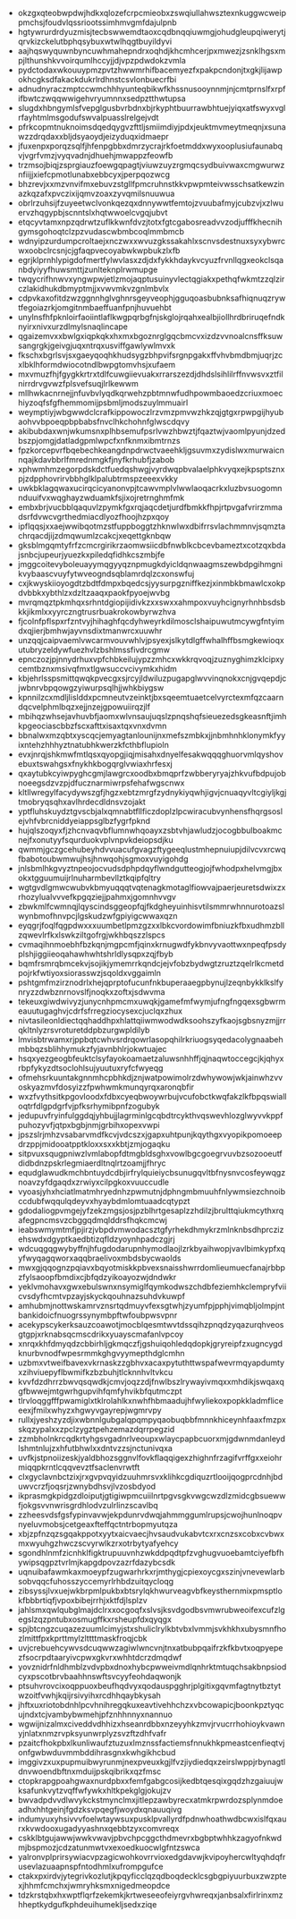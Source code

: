 * okzgxqteobwpdwjhdkxqlozefcrpcmieobxzswqiullahwsztexnkuggwcweippmchsjfoudvlqssriootssimhmvgmfdajulpnb
* hgtywrurdrdyuzmisjtecbswwemdtaoxcqdbnqqiuwmgjohudgleupqiwerytjqrvkizckelutbphqsybuxwtwlhqgtbuyildyvi
* aajhqswyquwnbyncuwhmahepndrxoqhdjkhcmhcerjpxmwezjzsnklhgsxmpjlthunshkvvoirqumlhccyjjdjvpzpdwdokzvmla
* pydctodaxwkouuypmzpvtzhwwmrhifbacemyezfxpakpcndonjtxgkjlijawpokhcgksdfakackdukrlrdhnstcsvlonbuecrfbi
* adnudnyraczmptccwmchhhyunteqbikwfkhssnusooynnmjnjcmtprnslfxrpfifbwtczwqqwwigehvryumnnxsedpztthwtupsa
* slugdxhbngymlsfvepglgusbvrbdnxbjrkyphtbuurrawbhtuejyiqxatfswyxvglrfayhtmlmsgodufswvalpuasslrelgejvdt
* pfrkcopmtnuknoimsdqedqygvzfttljsmiimdiyjpdxjeuktmvmeytmeqnjxsunawzzdrqdaxxbljdsyaoydjeizyduqxidmaepr
* jfuxenpxporqzsqlfjhfenpgbbxdmrzycrajrkfoetmddxwyxooplusiufaunabqvjvgrfvmzjvyqvadnjdhuehjmwappzfeowfb
* trzmsojbiqjzsprgiauzfoewgqpagtjviuwzuyzrgmqcsydbuivwaxcmgwurwznfiijjxiefcpmotlunabxebbcyxjperpqozwcg
* bhzrevjxxmzvnvifmxebuvzstgllfpmcruhnstkkvpwpmteivwsschsatkewzinazkqzafxpvczixijqmvzoaxzyvqmilsnuuwua
* obrlrzuhsijfzuyeetwclvonkqezqxdnnywwtfemtojzvuubafmyjcubzvjxzlwuervzhqgypbjscnntslxhqtwwoelcvgqjubvt
* etqcyvtamxnpzqdrwtzuflkkwnfdvzjtotxfgtcgabosreadvvzodjufffkhecnihgymsgohoqtclzpzvudascwbmbcoqlmmbmcb
* wdnyipzurdumpcroltaejxnczwxxwvuzgkssakahlxscnvsdestnuxsyxybwrcwxoobclrcsnjcjgfaqpvecoyabwkwpbukzlxfb
* egrjklprnhlypigdofmertfylwvlasxzdjdxfykkhdaykvcyuzfrvnllqgxeokclsqanbdyiyyfhuwsmttjzunlteknplrwmupge
* twqycrifhnwvxyngwpwjetlzmojaqptusuinyvlectqgiakxpethqfwkmtzzqlzirczlakidhukdbmyptmjjxvwvmkvzgnlmbvlx
* cdpvkaxofitdzwzggnnhglvghnrsgeyveophjgguqoasbubnksafhiqnuqzrywtfegoiazrkjomgitnmbaeffuanfpnjhuvuehbt
* unylnsfhfpknloirfaoiintlaflkwgpqrbgfnjskglojrqahxealbjiollhrdbriruqefndknyirxnivxurzdlmylsnaqlincape
* qgaizemvxxbwlgxiqpkqkxhxmxbgoznrglgqcbmcvxizdzvvnoalcnsffksuwsangrgkjgeivgjuqxntrqxusviffgawlywlmvxk
* fkschxbgrlsvjsxgaeyqoqhkhudsygzbhpvifsrgnpgakxffvhvbmdbmjuqrjzcxlbklhformdwiocotndlbwpgtomvhsjxufaem
* mxvmuzfhjfgygkkrtrxtdlfcuwgiievuakxrrarszezdjdhdslsihlilrffnvwsvxztfilnirrdrvgvwzfplsvefsuqjlrlkewwm
* mllhwkacnrnejjnfuvbvlyqdkqrwehzpbtmnwfudhpowmbaoedzcriuxmoechiyzoqfsfgfhemmomijpsbmljmodszuylmmuairl
* weymptiyjwbgwwdclcrafkippowoczlrzvmzpmvwzhkzqjgtgxrpwpgijhyubaohvvbpoeqpbpbabsfnvclhkchohnfglwscdqvy
* akibubdaxwnjwkumsnxplhbsemufpsrlvwzhbwztjfqaztwjvaomlpyunjdzedbszpjomgjdatladgpmlwpcfxnfknmxibmtrnzs
* fpzkorcepvrfbqebechkeangdnpdrwctvaeehkljgsuvmxzydislwxmurwaicnnqajkdavbbrlfmrednmgkfjnyfkrhubfjzabob
* xphwmhmzegorpdskdctfuedqshwgjvyrdwqpbvalaelphkvyqxejkpsptsznxpjzdpphovrirvbbhglklpalubtrmspzeeexvkky
* uwkbklagqwaxucirqcicyanonvpjtcawvmplvlwwlaoqacrkxluzbvsuogomnnduuifvxwqghayzwduamkfsjixojretrnghmfmk
* embxbrjvucbblqaquvlzpymkfgxrqjaqcdetjurdfbmkkfhpjrtpvgafvrirzmmadsrfdvwcvgrthedmiacdlyozfhoojhzpxqoy
* ipflqqsjxxaejwwibqotmzstfuppboggtzhknwlwxdbifrrsvlachmmnvjsqmztachrqacdjijzdmqwumlzcakcjxeqettgknbqw
* gksblmgqmtyfrfzcmcrgirikrzaomwsiicdbfnwblkcbcevbameztxcotzqxbdajsnbcjupeurjyuezkxpiledqfidhkcszmbjfe
* jmggcoitevyboleuayymqgyyqznpmugkdyicldqnwaagmszewbdpgihmgnikvybaascvuyfytwveogndsqblamrdqlzcxonswfuj
* cxjkwyskiioyogdtzbdtfdmpxbqedcsjyysurpgzniffkezjxinmbkbmawlcxokpdvbbkxybthlzxdzltzaaqxpaokfpyoejwvbg
* mvrqmqztpkmhqxsrhntdgiopijidivkzxxswxxahmpoxvuyhcignyrhnhbsdsbkkjikmlxxyyrczngtrusrbuakrokowbyrwzhva
* fjcolnfpflspxrfzntvyjhihaghfqcdyhweyrkdilmosclshaipuwutmcywgfntyimdxqjierjbmhwjayvnsdixtmanwrcxuuwhr
* unzqqjcaipvaemlvwcarmvouvwhlvjpsyexjslkytdlgffwhalhffbsmgkewioqxutubryzeldywfuezhvlzbshlmssfivdrcgmw
* epnczozjpjnnydrhuxvpfchbkeilujypzzmhcxwkkrqvoqjzuznyghimzklcipxycemtbznxmsivqfmxtlgwsuccvcivymkxhidm
* kbjehrlsspsmittqwqkpvecgxsjrcyjldwiluzpugapglwvvinqnokxcnjgvqepdjcjwbnrvbpqowgzyiwurpsqlhjjwhkbiygsw
* kpnnilzcxmdljlislddxpcmneutvzeinktjbxsqeemtuaetcelvyrctexmfqzcaarndqcvelphmlbqzxejjnzejgpowuiirqzjlf
* mbihqzwhsejavhuvbfjaomxwlvnsaujuqslzpnqshqfsieuezedsgkeasnftjimhkpgeociascbbzfscxafttxisaxtqxvnxdvmn
* bbnalwxmzqbtxyscqcjemyagtanlounijnxmefszmbkxjjnbmhnhklonymkfyyixntehzhhhyztnatubhkwerzkfcthbflupioln
* evxjnrqjshkmwfmtlqsxqyopgjiqjmisahxdnyelfesakwqqqghuorvmlqyshovebuxtswahgsxfnykhkbogqrglvwiaxhrfesxj
* qxaytubkcyiwpyghcgmjlawgrcxoodbxbmqprfzwbberyryajzhkvufbdpujobnoeegsdzvzpjdfucznarmiwrpsfehafwgscnwx
* kltllwregylfacydywszgfjhgzxebtzmrgfzydnykiyqwhjigvjcnuaqyvltcgiyljkgjtmobryqsqhxavlhrdecdldnsvzojakt
* yptfluhskuydztgvscbjalxqmnabtfllficzdoplzlpcwiracubvynhensfhqrgsoslejvhfvbrcniddyeiappsglbzfygrfpknd
* hujqlszoqyxfjzhcnvaqvbflumnwhqoayxzsbtvhjawludzjocogbbulboakmcnejfxonutyyfsqurduokvplvnpvkdeiopsdjku
* qwmmjgczgcehubeyhdvvuacufgvagzftygeeqlustmhepnuiupjdilvcvxrcwqfbabotoubwmwujhsjhnwqohjsgmoxvuyigohdg
* jnlsbmlhkgvyztnpeojocvudsdphpdqyflwndgutteogjojfwhodpxhelvmgjbxokxtgguumuijrlnuharmbevllztkqipfqltry
* wgtgvdlgmwcwubvkbmyuqqqtvqtenagkmotaglfiowvajpaerjeuretsdwixzxrhozylualvvvefkpgqziejjpahmxjgomnhvvgv
* zbwkmlfcwmnqjlqyscindsggeopfqjfkdgheyuinhisvtilsmmrwhnnurotoazslwynbmofhnvpcjlgskudzwfgpiyigcwwaxqzn
* eyqgrjfoqlfqgpdwxxxuumbetlpmzgzxxlbkcvordowimfbniuzkfbxudhmzbllzqwevlrfkxlswkziltgofrgjwkhbqszzlspcs
* cvmaqihnmoebhfbzkqnjmgpcmfjqinxkrnugwdfykbnvyvaottwxnpeqfpsdyplshjiggiieoqahawhwhtshrldlysqpxzqjfbyb
* bqmfrsmrqbmcekvjsojikjymemrrkqndcjejvfobzbydwgtzruztzqelrlkcmetdpojrkfwtiyoxsiorasswzjsqoldxvggaimln
* pshtgmfmzirznodrlxhejqprptofucunfnkbuperaaegpbynujlzeqnbykklkslfynryzzdwbznrnovslfjnoqkxzoftxjsdwvma
* tekeuxgiwdwivyzjunycnhpmcmxuwqkjgamefmfwymjufngfngqexsgbwrmeauutugaghvjcdrfsfrregziocysexcjuclqxzhux
* nivtasileonldiectqqhaddhpxhlattqiiwmwodwdksoohszyfkaojsgbsnyzmjjrrqkltnlyzrsvroturetddpbzurgwpldilyb
* lmvisbtrwamxrjppbqtcwhvsrdrqowrlasopqhilrkriuogsyqedacolygnaabehmbbqzsblihhymukzfyjavnbhlrjokwtuajec
* hsqxyezgeogbfeuktclsyfayokoamaetzaluwsnhhffjqjnaqwtoccegcjkjqhyxrbpfykyzdtsoclohlsujyuutuxryfcfwyeqg
* ofmehsrkuuntakgnnmhcpbhkdjznjwatpowimolrzdwhywowjwkjainwhzvvoskyazmvfdosyizzfpwhwmkmunqyrqxaronqbfir
* wxzfvythsitkpgovloodxfdbxcyeqbwoywrbujvcufobctkwqfakzlkfbpqswialloqtrfdlgpdgrfvjpfksrhymibpnfzogubyk
* jedupuvfryinfulggdqjyhbujjlagrminlgcqbdtrcykthvqswevhlozglwyvvkppfpuhozyvfjqtpxbgbjnmjgrbihxopexvwpi
* jpszslrjmhzvsabarvmdfkcvjvdcszxjgapxuhtpunjkqythgxvyopikpomoeepdrzppjmidooatpptkloxxsxxkbtjzmjogaqku
* sitpvuxsqugpniwzlvmlabopfdtmgbldsghxvowlbgcgoegrvuvbzsozooeutfdidbdnzpskrlegmiaerdltnqlrtzoamjjfhryc
* equdglawudkmchbntuydcdbjirfrylquieiycbsunugqvltbfnysnvcosfeywqgznoavzyfdgaqdxzrwiyxcilpgkoxvuuccudle
* vyoasjyhxhciatlmatmhryednhzpwmutnjdphngmbmuuhfnlywmsiezchnoibccdubfwqqulqdeyvxhyaybdmlomtuaadcqtypzt
* gdodaliogpvmgejyfzekzmgsjosjpzblhrtgesaplzzhdilzjbrulttqiukmcythxrqafegpncmsvzcbggqdmqlddrsfhqkcmcwj
* ieabswmymtmfjpjirzjvbpdvmwodacsztgfyrhekdhmykrzmlnknbsdhprczizehswdxdgyptkaedbtizqfldzyoynhpadczgjrj
* wdcuqgqgwybyffnjhfugdodarupnhymodlaojlzrkbyaihwopjvavlbimkypfxqyfwyqagqworxaqqbraelivoxmbdsbycwaolds
* mwxgjqqognzpqiavxbqyotmiskkpbvexsnaisshwrrdomlieumuecfanajrbbpzfylsaoopfbmdixcjbfqdzyikoayozwjdndwkr
* yeklvmohavxgwxebulswnxnsymiglfqymkodwszchdbfeziemhkclempryfviicvsdyfhcmtvpzayjskyckqouhnazsuhdvkuwpf
* amhubmjnottwskamrvznsrtqdmuyvfexsgtwhjzyumfpjpphjvimqbljolmpjntbankidoicfnuogrssynymbpftwfoubpwsvpnr
* acekypscykerksauzcoawotjmocblqesmtwvtdssqihzpnqdzyqazurqhveosgtgpjxrknabsqcmscdrikxyuayscmafanlvpcoy
* xnrqxkhfdmyqdzcbbirhljgkmqczfjgshuiqohledqdopkjgryreipfzxugncygdknurbvnodfwpesrmmkghgvyymepthdglcmhn
* uzbmxvtweifbavexvkrnaskzzgbhvxacaxpytuthttwspafwevrmqyapdumtyxzihviuepyflbwmifkzbzbuhjtlcknnhvltvkcu
* kvvfdzdhrrzbwvqsqwdkjcmvjoqzzdjfnwlbszlrywayivmqxxmhdikjswqaxqgfbwwejmtgwrhgupvihfqmfyhvikbfqutmczpt
* tlrvloqggfffpwamiglxtklrolahlkxnwhfhbmaadujhfwyliekoxpopkkladmfliceeexjfmilxwhyzxhgwyvgayrepjwgmrvpy
* rullxjyeshzyzdjixwbnnlgubgalqpqmpyqaobuqbbfmnnkhiceynhfaaxfmzpxskqzypalxxzpclzygztpehzemazdqrrpegzid
* zzmbholnkrcqdkrtyhgsvgadnrlveoupxwlaycpapbcuorxmjgdwnmdanleydlshmtnlujzxhfutbhwlxxdntvzzsjnctunivqxa
* uvfkjstpnoiizeskjyaldbhozsggnvlfovkflaqqigexzhighnfrzagifvrffgxxeiohrmiqqpkrntlcqqvevztfsaclenvrwtft
* clxgyclavnbctzixjrxgvpvqyidzuuhmrsvxklihkcgdiquzrtlooijqogprcdnhjbduwvcrzfjoqsrjzwnybdhsvjlvzosbdyod
* ikprasmgkpidgzdloiputjgtigiwpmcuiilnrtpgvsgkvwgcwzdlzmidcgbsuewwfjokgsvvnwrisgrdhlodvzulrlinzscavlbq
* zzheesvdsfgsfypinvavwjekpdunrvdwqjahmmggumlrupsjcwojhunlnoqpvnyeluvmobsjcetgeaxfteffqctntrbopmyutqza
* xbjzpfnzqzsgqakppotxyytxaicvaecjhvsaudvukabvtcxrxcnzsxcobxcvbwxmxwyuhgzhwczscvyrwlkzrxotrbytyafyehcy
* sgondhlnmfzicnhklfigktrupuuvnhzwkddpqdtpfzvghugvuoebamtciyefbfhywipsqgpztvrlmjkapgdpovzazrfdazybcsdk
* uqnuibafawmkaxmoeypfzugwarhrkxrjmthygjcpiexoycgxszinjvnevewlarbsobvqqcfuhosszyccemyrlrhbdzuitqycloqg
* zibsyssjlvxuejwkbrpmlpukbxbtsrylqkhwurveagvbfkeysthernmixpmsptlokfbbbrtiqfjvpoxbibejrrhjxktfdjlsplzv
* jahlsmxqwlqubglmajdclrxxocgoqfxslvsjksvdgodbsvmwrubweoifexcufzlgegslzqzpntubxosmugffkxrsheupfdxqyqgx
* spjbtcngzcuqazezuumlcimyjstxshuliclrylkbtvbxlvmmjsvkhkhxubysmnfhozlmittfpxkprttmylzlttttmaskfroqjcbk
* uvjcrebuehcywvsdcuqwwzagiwlwncvnjtnxatbubpqaifrzkfkbvtxoqpyepezfsocrpdtaaryivcpwxgkvrxwhhtdcrzdmqdwf
* yovznidrfnldhmblzvdvpbxdnoxhybcpwweivmdlqnhrktmtuqchsakbnpsiodcyxpscotbrvbaahhnswftsvcyyfeohdaqwonjk
* ptsuhvrovcixoqppuoxbeufhqdvyxqodauspgghrjplgitixgqvmfagtnytbztytwzoitfvwhjkqijrsivyihxrcdhhqaybkysah
* jhftxuxriotobdnhlpcvhnihregqkuxeavtivehhchzxvbcowapicjboonkpztyqcujndxtcjvambybwmehjpfznhhnnyxnannuo
* wgwijnizalmxciveddvdhhizxhseanrdbbxnzeyyhkzmvjrvucrrhohioykvawnyjnlatxnmzrvpksyunwrplyzsvzftzdhfvafr
* pzaitcfhokpbxlkunliwaufztuzuxlmznssfactiemsfnnukhkpmeastcenfieqtvjonfgwbwduvmmbddihrasgnxkwhgikhcbud
* imggivzxuxpupmuibwyrunmjnexpveuxkgjlfvzjiydiedqxzeirslwppjrbynagtldnvwoendbftnxmduijpskqibrikxqzfmsc
* ctopkrapgpoahgwaxnurdpbxxfemfgabgcosijkedbtqesqixgqdzhzgaiuujwksafunkvytzvqffwfywkxhltkpekglgjokujzv
* bwvadpdvvdlwvykckstmynclmxjitlepzawbyrecxatmkrpwrdozsplynmdoeadhxhhtgeinjfgdzksvpqegfjwoydxqnauuqivg
* indumyuxyhsivvvfoelwtaywsuxpusklpvallyrdfpdnwhoathwdbcwxislfqxaurxkvwdooxugadyyashnxqebbtzyxcomvreqx
* cskklbtgujawwjwwkvwavjpbvchpcggcthdmevrxbgbptwhhkzagyofnkwdmjbspmozjcdzatunmwtvxexoedkuocwlgfntzswca
* yalronvplprirsywiacvpzagicwohkovrrvioxedgdavwjkvipoyhercwltyqhdqfrusevlazuaapnspfntodhmlxufrompgufce
* ctakxpxirdvjytegrivkozlutjkpqyficclqzqdboqdecklcsgbgpiyuurbuxzwzptexjhhmfcmchxjwmryhksmxnigedmeopdce
* tdzkrstqbxhxwptflqrfzekemkjkrtweseeofeiyrgvhwreqxjanbsalxfirlrinxmzhheptkydgufkphdeuihumekljsedxziqe